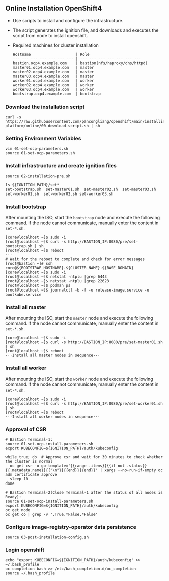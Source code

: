 ## Online Installation OpenShift4

* Use scripts to install and configure the infrastructure.
* The script generates the ignition file, and downloads and executes the script from node to install openshift.

* Required machines for cluster installation
  ```
  Hostname                    | Role
  --- --- --- --- --- --- --- | --- --- --- --- --- --- --- 
  bastion.ocp4.example.com    | bastion(nfs/haproxy/dns/httpd)
  master01.ocp4.example.com   | master 
  master02.ocp4.example.com   | master
  master03.ocp4.example.com   | master
  worker01.ocp4.example.com   | worker
  worker02.ocp4.example.com   | worker
  worker03.ocp4.example.com   | worker
  bootstrap.ocp4.example.com  | bootstrap
  ```

### Download the installation script
```
curl -s https://raw.githubusercontent.com/pancongliang/openshift/main/installing/any-platform/online/00-download-script.sh | sh
```

### Setting Environment Variables
```
vim 01-set-ocp-parameters.sh
source 01-set-ocp-parameters.sh
```

### Install infrastructure and create ignition files
```
source 02-installation-pre.sh

ls ${IGNITION_PATH}/set*
set-bootstrap.sh  set-master01.sh  set-master02.sh  set-master03.sh  set-worker01.sh  set-worker02.sh set-worker03.sh
```

### Install bootstrap

After mounting the ISO, start the `bootstrap` node and execute the following command.
If the node cannot communicate, manually enter the content in `set-*.sh`.
```
[core@localhost ~]$ sudo -i
[root@localhost ~]$ curl -s http://BASTION_IP:8080/pre/set-bootstrap.sh | sh
[root@localhost ~]$ reboot
···
# Wait for the reboot to complete and check for error messages
[root@bastion ~]# ssh core@${BOOTSTRAP_HOSTNAME}.${CLUSTER_NAME}.${BASE_DOMAIN}
[core@localhost ~]$ sudo -i
[root@localhost ~]$ netstat -ntplu |grep 6443
[root@localhost ~]$ netstat -ntplu |grep 22623
[root@localhost ~]$ podman ps
[root@localhost ~]$ journalctl -b -f -u release-image.service -u bootkube.service
```

### Install all master

After mounting the ISO, start the `master` node and execute the following command.
If the node cannot communicate, manually enter the content in `set-*.sh`.
```
[core@localhost ~]$ sudo -i
[root@localhost ~]$ curl -s http://BASTION_IP:8080/pre/set-master01.sh | sh
[root@localhost ~]$ reboot
···Install all master nodes in sequence···
```

### Install all worker

After mounting the ISO, start the `worker` node and execute the following command.
If the node cannot communicate, manually enter the content in `set-*.sh`.
```
[core@localhost ~]$ sudo -i
[root@localhost ~]$ curl -s http://BASTION_IP:8080/pre/set-worker01.sh | sh
[root@localhost ~]$ reboot
···Install all worker nodes in sequence···
```

### Approval of CSR

```
# Bastion Terminal-1:
source 01-set-ocp-install-parameters.sh
export KUBECONFIG=${IGNITION_PATH}/auth/kubeconfig

while true; do  # Approve csr and wait for 30 minutes to check whether the cluster is normal
  oc get csr -o go-template='{{range .items}}{{if not .status}}{{.metadata.name}}{{"\n"}}{{end}}{{end}}' | xargs --no-run-if-empty oc adm certificate approve
  sleep 10
done

# Bastion Terminal-2(Close Terminal-1 after the status of all nodes is Ready):
source 01-set-ocp-install-parameters.sh
export KUBECONFIG=${IGNITION_PATH}/auth/kubeconfig
oc get node
oc get co | grep -v '.True.*False.*False'
```

### Configure image-registry-operator data persistence

```
source 03-post-installation-config.sh
```

### Login openshift

```
echo "export KUBECONFIG=${IGNITION_PATH}/auth/kubeconfig" >> ~/.bash_profile
oc completion bash >> /etc/bash_completion.d/oc_completion
source ~/.bash_profile
```
